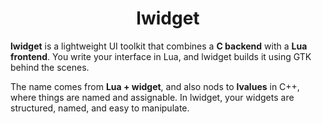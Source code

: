 <div align=center>

# lwidget


</div>

**lwidget** is a lightweight UI toolkit that combines a **C backend** with a **Lua frontend**. You write your interface in Lua, and lwidget builds it using GTK behind the scenes.

The name comes from **Lua + widget**, and also nods to **lvalues** in C++, where things are named and assignable. In lwidget, your widgets are structured, named, and easy to manipulate.
